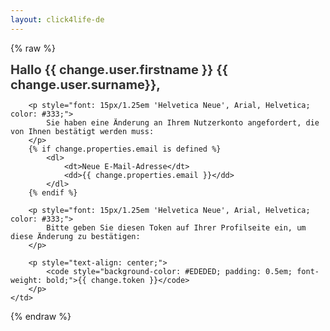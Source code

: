 ```yaml
---
layout: click4life-de
---
```


{% raw %}
<tr width="100%" itemscope itemtype="http://schema.org/EmailMessage">
    <td valign="top" align="left" style="background:#fff; padding: 40px;" itemprop="action" itemscope itemtype="http://schema.org/ViewAction">
        <h1 style="font-size: 20px; margin: 0; color: #333;">
            Hallo {{ change.user.firstname }} {{ change.user.surname}},</h1>

        <p style="font: 15px/1.25em 'Helvetica Neue', Arial, Helvetica; color: #333;">
            Sie haben eine Änderung an Ihrem Nutzerkonto angefordert, die von Ihnen bestätigt werden muss: 
        </p>
        {% if change.properties.email is defined %}
            <dl>
                <dt>Neue E-Mail-Adresse</dt>
                <dd>{{ change.properties.email }}</dd>
            </dl>
        {% endif %}
        
        <p style="font: 15px/1.25em 'Helvetica Neue', Arial, Helvetica; color: #333;">
            Bitte geben Sie diesen Token auf Ihrer Profilseite ein, um diese Änderung zu bestätigen: 
        </p>
        
        <p style="text-align: center;">
            <code style="background-color: #EDEDED; padding: 0.5em; font-weight: bold;">{{ change.token }}</code>
        </p>
    </td>
</tr>
{% endraw %}
